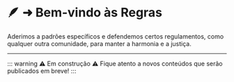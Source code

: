 # 🪶 ➜ Bem-vindo às **Regras**

Aderimos a padrões específicos e defendemos certos regulamentos, como qualquer outra comunidade, para manter a harmonia e a justiça.

---

::: warning ⚠️ Em construção ⚠️
Fique atento a novos conteúdos que serão publicados em breve!
:::